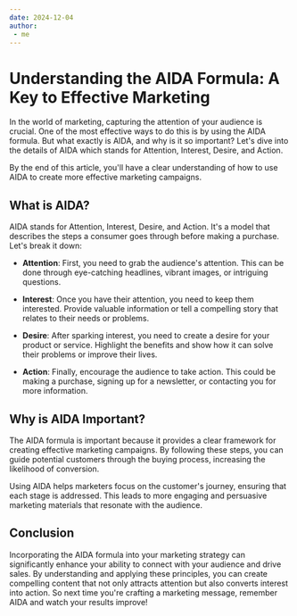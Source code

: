 ```yaml
---
date: 2024-12-04
author:
 - me
---
```


# Understanding the AIDA Formula: A Key to Effective Marketing

In the world of marketing, capturing the attention of your audience is crucial. One of the most effective ways to do this is by using the AIDA formula. But what exactly is AIDA, and why is it so important? Let's dive into the details of AIDA which stands for Attention, Interest, Desire, and Action.

By the end of this article, you'll have a clear understanding of how to use AIDA to create more effective marketing campaigns.

<!-- more -->

## What is AIDA?

AIDA stands for Attention, Interest, Desire, and Action. It's a model that describes the steps a consumer goes through before making a purchase. Let's break it down:

- **Attention**: First, you need to grab the audience's attention. This can be done through eye-catching headlines, vibrant images, or intriguing questions.
  
- **Interest**: Once you have their attention, you need to keep them interested. Provide valuable information or tell a compelling story that relates to their needs or problems.
  
- **Desire**: After sparking interest, you need to create a desire for your product or service. Highlight the benefits and show how it can solve their problems or improve their lives.
  
- **Action**: Finally, encourage the audience to take action. This could be making a purchase, signing up for a newsletter, or contacting you for more information.

## Why is AIDA Important?

The AIDA formula is important because it provides a clear framework for creating effective marketing campaigns. By following these steps, you can guide potential customers through the buying process, increasing the likelihood of conversion.

Using AIDA helps marketers focus on the customer's journey, ensuring that each stage is addressed. This leads to more engaging and persuasive marketing materials that resonate with the audience.

## Conclusion

Incorporating the AIDA formula into your marketing strategy can significantly enhance your ability to connect with your audience and drive sales. By understanding and applying these principles, you can create compelling content that not only attracts attention but also converts interest into action. So next time you're crafting a marketing message, remember AIDA and watch your results improve!